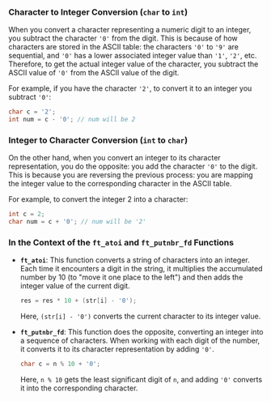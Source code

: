 ### Character to Integer Conversion (`char` to `int`)

When you convert a character representing a numeric digit to an integer, you subtract the character `'0'` from the digit. This is because of how characters are stored in the ASCII table: the characters `'0'` to `'9'` are sequential, and `'0'` has a lower associated integer value than `'1'`, `'2'`, etc. Therefore, to get the actual integer value of the character, you subtract the ASCII value of `'0'` from the ASCII value of the digit.

For example, if you have the character `'2'`, to convert it to an integer you subtract `'0'`:
```c
char c = '2';
int num = c - '0'; // num will be 2
```

### Integer to Character Conversion (`int` to `char`)

On the other hand, when you convert an integer to its character representation, you do the opposite: you add the character `'0'` to the digit. This is because you are reversing the previous process: you are mapping the integer value to the corresponding character in the ASCII table.

For example, to convert the integer 2 into a character:
```c
int c = 2;
char num = c + '0'; // num will be '2'
```

### In the Context of the `ft_atoi` and `ft_putnbr_fd` Functions

- **`ft_atoi`**: This function converts a string of characters into an integer. Each time it encounters a digit in the string, it multiplies the accumulated number by 10 (to "move it one place to the left") and then adds the integer value of the current digit.
  ```c
  res = res * 10 + (str[i] - '0');
  ```
  Here, `(str[i] - '0')` converts the current character to its integer value.

- **`ft_putnbr_fd`**: This function does the opposite, converting an integer into a sequence of characters. When working with each digit of the number, it converts it to its character representation by adding `'0'`.
  ```c
  char c = n % 10 + '0';
  ```
  Here, `n % 10` gets the least significant digit of `n`, and adding `'0'` converts it into the corresponding character.